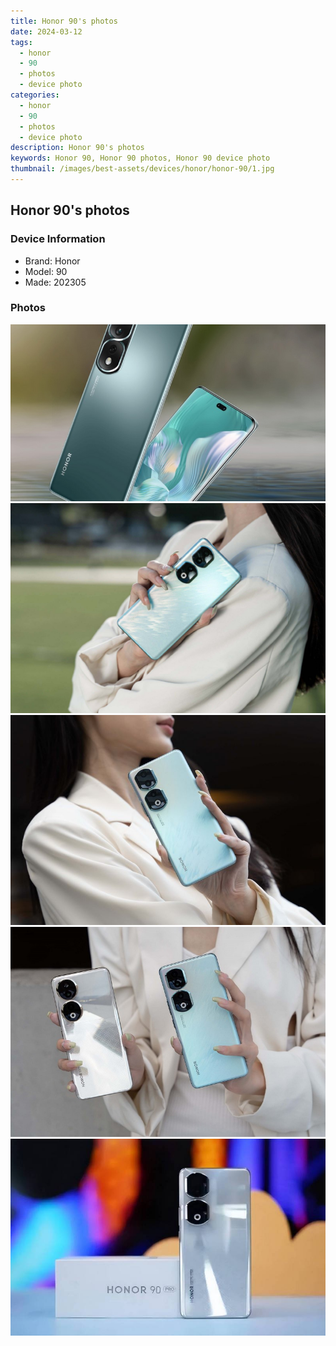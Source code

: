 ```yaml
---
title: Honor 90's photos
date: 2024-03-12
tags: 
  - honor
  - 90
  - photos
  - device photo
categories: 
  - honor
  - 90
  - photos
  - device photo
description: Honor 90's photos
keywords: Honor 90, Honor 90 photos, Honor 90 device photo
thumbnail: /images/best-assets/devices/honor/honor-90/1.jpg
---
```


## Honor 90's photos

### Device Information

- Brand: Honor
- Model: 90
- Made: 202305

### Photos

![/images/best-assets/devices/honor/honor-90/1.jpg](/images/best-assets/devices/honor/honor-90/1.jpg)
![/images/best-assets/devices/honor/honor-90/2.jpg](/images/best-assets/devices/honor/honor-90/2.jpg)
![/images/best-assets/devices/honor/honor-90/3.jpg](/images/best-assets/devices/honor/honor-90/3.jpg)
![/images/best-assets/devices/honor/honor-90/4.jpg](/images/best-assets/devices/honor/honor-90/4.jpg)
![/images/best-assets/devices/honor/honor-90/5.jpg](/images/best-assets/devices/honor/honor-90/5.jpg)
